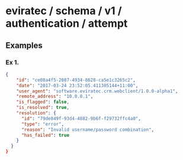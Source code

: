 # eviratec / schema / v1 / authentication / attempt

## Examples

### Ex 1.

```json
{
    "id": "ce08a4f5-2087-4934-8628-ca5e1c3265c2",
    "date": "2017-03-24 23:52:05.411305144+11:00",
    "user_agent": "software.eviratec.crm.webclient/1.0.0-alpha1",
    "remote_address": "10.0.0.1",
    "is_flagged": false,
    "is_resolved": true,
    "resolution": {
      "id": "79de849f-93d4-4882-9b6f-f29732ffc4a0",
      "type": "error",
      "reason": "Invalid username/password combination",
      "has_failed": true
    }
  }
}
```
